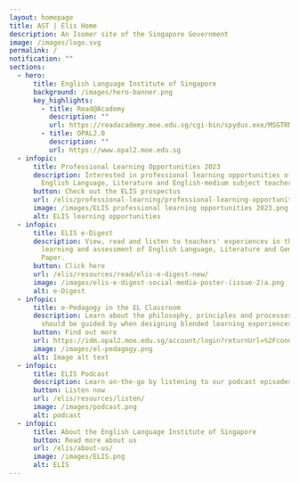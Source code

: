 ```yaml
---
layout: homepage
title: AST | Elis Home
description: An Isomer site of the Singapore Government
image: /images/logo.svg
permalink: /
notification: ""
sections:
  - hero:
      title: English Language Institute of Singapore
      background: /images/hero-banner.png
      key_highlights:
        - title: Read@Academy
          description: ""
          url: https://readacademy.moe.edu.sg/cgi-bin/spydus.exe/MSGTRN/WPAC/HOME
        - title: OPAL2.0
          description: ""
          url: https://www.opal2.moe.edu.sg
  - infopic:
      title: Professional Learning Opportunities 2023
      description: Interested in professional learning opportunities offered to
        English Language, Literature and English-medium subject teachers?
      button: Check out the ELIS prospectus
      url: /elis/professional-learning/professional-learning-opportunities/
      image: /images/ELIS professional learning opportunities 2023.png
      alt: ELIS learning opportunities
  - infopic:
      title: ELIS e-Digest
      description: View, read and listen to teachers' experiences in the teaching
        learning and assessment of English Language, Literature and General
        Paper.
      button: Click here
      url: /elis/resources/read/elis-e-digest-new/
      image: /images/elis-e-digest-social-media-poster-(issue-2)a.png
      alt: e-Digest
  - infopic:
      title: e-Pedagogy in the EL Classroom
      description: Learn about the philosophy, principles and processes that you
        should be guided by when designing blended learning experiences.
      button: Find out more
      url: https://idm.opal2.moe.edu.sg/account/login?returnUrl=%2Fconnect%2Fauthorize%2Fcallback%3Fresponse_type%3Dcode%26client_id%3DOpal2WebApp%26state%3DUc6Ghs62DqkbvQvNo98gYDanPVvMFRWOOxmTncu5sia28%26redirect_uri%3Dhttps%253A%252F%252Fwww.opal2.moe.edu.sg%252Fapp%252Findex.html%26scope%3Droles%2520profile%2520cxprofile%2520openid%2520cxDomainInternalApi%26code_challenge%3DGaefzuKJp2qdvx66W6YZTPuTj-BEsEvAT6RXVlxA2wI%26code_challenge_method%3DS256%26nonce%3DUc6Ghs62DqkbvQvNo98gYDanPVvMFRWOOxmTncu5sia28
      image: /images/el-pedagogy.png
      alt: Image alt text
  - infopic:
      title: ELIS Podcast
      description: Learn on-the-go by listening to our podcast episodes
      button: Listen now
      url: /elis/resources/listen/
      image: /images/podcast.png
      alt: podcast
  - infopic:
      title: About the English Language Institute of Singapore
      button: Read more about us
      url: /elis/about-us/
      image: /images/ELIS.png
      alt: ELIS
---
```

